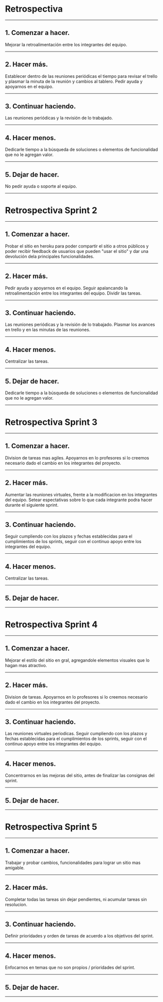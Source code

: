 # Retrospectiva
---
## 1. Comenzar a hacer.
Mejorar la retroalimentación entre los integrantes del equipo.

---
## 2. Hacer más.

Establecer dentro de las reuniones periódicas el tiempo para revisar el trello y plasmar la minuta de la reunión y cambios al tablero.
Pedir ayuda y apoyarnos en el equipo.

---
## 3. Continuar haciendo.

Las reuniones periódicas y la revisión de lo trabajado.

---
## 4. Hacer menos.

Dedicarle tiempo a la búsqueda de soluciones o elementos de funcionalidad que no le agregan valor.

---
## 5. Dejar de hacer.

No pedir ayuda o soporte al equipo.

---

# Retrospectiva Sprint 2
---
## 1. Comenzar a hacer.

Probar el sitio en heroku para poder compartir el sitio a otros públicos y poder recibir feedback de usuarios que pueden "usar el sitio" y dar una devolución dela principales funcionalidades.

---
## 2. Hacer más.

Pedir ayuda y apoyarnos en el equipo. Seguir apalancando la retroalimentación entre los integrantes del equipo. Dividir las tareas.

---
## 3. Continuar haciendo.

Las reuniones periódicas y la revisión de lo trabajado. Plasmar los avances en trello y en las minutas de las reuniones.

---
## 4. Hacer menos.

Centralizar las tareas. 

---
## 5. Dejar de hacer.

Dedicarle tiempo a la búsqueda de soluciones o elementos de funcionalidad que no le agregan valor.

---
# Retrospectiva Sprint 3
---
## 1. Comenzar a hacer.

Division de tareas mas agiles. Apoyarnos en lo profesores si lo creemos necesario dado el cambio en los integrantes del proyecto.

---
## 2. Hacer más.

Aumentar las reuniones virtuales, frente a la modificacion en los integrantes del equipo. Setear espectativas sobre lo que cada integrante podra hacer durante el siguiente sprint. 

---
## 3. Continuar haciendo.

Seguir cumpliendo con los plazos y fechas establecidas para el cumplimientos de los sprints, seguir con el continuo apoyo entre los integrantes del equipo.

---
## 4. Hacer menos.

Centralizar las tareas. 

---
## 5. Dejar de hacer.


---
# Retrospectiva Sprint 4
---
## 1. Comenzar a hacer.

Mejorar el estilo del sitio en gral, agregandole elementos visuales que lo hagan mas atractivo.

---
## 2. Hacer más.

Division de tareas. Apoyarnos en lo profesores si lo creemos necesario dado el cambio en los integrantes del proyecto.

---
## 3. Continuar haciendo.

Las reuniones virtuales periodicas. Seguir cumpliendo con los plazos y fechas establecidas para el cumplimientos de los sprints, seguir con el continuo apoyo entre los integrantes del equipo.

---
## 4. Hacer menos.

Concentrarnos en las mejoras del sitio, antes de finalizar las consignas del sprint.

---
## 5. Dejar de hacer.

---
# Retrospectiva Sprint 5
---
## 1. Comenzar a hacer.

Trabajar y probar cambios, funcionalidades para lograr un sitio mas amigable.

---
## 2. Hacer más.

Completar todas las tareas sin dejar pendientes, ni acumular tareas sin resolucion.

---
## 3. Continuar haciendo.

Definir prioridades y orden de tareas de acuerdo a los objetivos del sprint.

---
## 4. Hacer menos.

Enfocarnos en temas que no son propios / prioridades del sprint.

---
## 5. Dejar de hacer.

---
